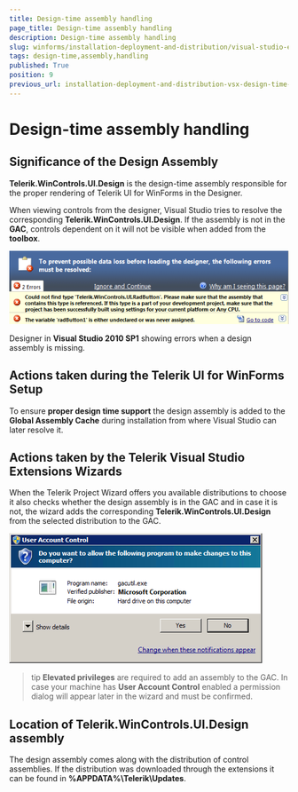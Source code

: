 ```yaml
---
title: Design-time assembly handling
page_title: Design-time assembly handling
description: Design-time assembly handling
slug: winforms/installation-deployment-and-distribution/visual-studio-extensions/design-time-assembly-handling
tags: design-time,assembly,handling
published: True
position: 9
previous_url: installation-deployment-and-distribution-vsx-design-time-assembly-handling
---
```


# Design-time assembly handling



## Significance of the Design Assembly
      

__Telerik.WinControls.UI.Design__ is the design-time assembly responsible for the proper rendering of Telerik UI for WinForms in the Designer.
        

When viewing controls from the designer, Visual Studio tries to resolve the corresponding  __Telerik.WinControls.UI.Design__. If the assembly is not in the __GAC__, controls dependent on it will not be visible when added from the __toolbox__.
 
![installation-deployment-and-distribution-vsx-design-time-assembly-handling 001](images/installation-deployment-and-distribution-vsx-design-time-assembly-handling001.png)

Designer in __Visual Studio 2010 SP1__ showing errors when a design assembly is missing.
        

## Actions taken during the Telerik UI for WinForms Setup
      

To ensure __proper design time support__ the design assembly is added to the __Global Assembly Cache__ during installation from where Visual Studio can later resolve it.
        

## Actions taken by the Telerik Visual Studio Extensions Wizards
      

When the Telerik Project Wizard offers you available distributions to choose it also checks whether the design assembly is in the GAC and in case it is not, the wizard adds the corresponding __Telerik.WinControls.UI.Design__ from the selected distribution to the GAC.

![installation-deployment-and-distribution-vsx-design-time-assembly-handling 002](images/installation-deployment-and-distribution-vsx-design-time-assembly-handling002.png)

>tip __Elevated privileges__ are required to add an assembly to the GAC. In case your machine has __User Account Control__ enabled a permission dialog will appear later in the wizard and must be confirmed.
>  

##  Location of Telerik.WinControls.UI.Design assembly
      

The design assembly comes along with the distribution of control assemblies. If the distribution was downloaded through the extensions it can be found in __%APPDATA%\Telerik\Updates__.
        
